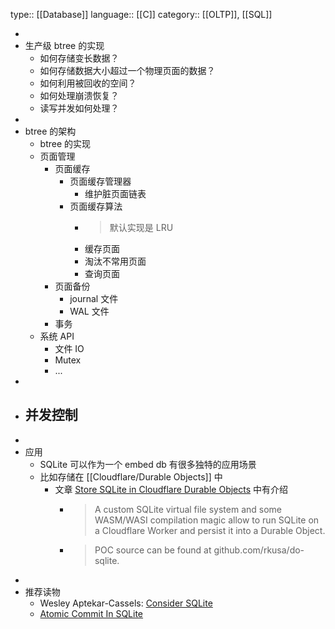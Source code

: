type:: [[Database]]
language:: [[C]]
category:: [[OLTP]], [[SQL]]

-
- 生产级 btree 的实现
	- 如何存储变长数据？
	- 如何存储数据大小超过一个物理页面的数据？
	- 如何利用被回收的空间？
	- 如何处理崩溃恢复？
	- 读写并发如何处理？
-
- btree 的架构
	- btree 的实现
	- 页面管理
		- 页面缓存
			- 页面缓存管理器
				- 维护脏页面链表
			- 页面缓存算法
				- > 默认实现是 LRU
				- 缓存页面
				- 淘汰不常用页面
				- 查询页面
		- 页面备份
			- journal 文件
			- WAL 文件
		- 事务
	- 系统 API
		- 文件 IO
		- Mutex
		- ...
-
- 并发控制
	-
-
- 应用
	- SQLite 可以作为一个 embed db 有很多独特的应用场景
	- 比如存储在 [[Cloudflare/Durable Objects]] 中
		- 文章 [Store SQLite in Cloudflare Durable Objects](https://ma.rkusa.st/store-sqlite-in-cloudflare-durable-objects) 中有介绍
			- > A custom SQLite virtual file system and some WASM/WASI compilation magic allow to run SQLite on a Cloudflare Worker and persist it into a Durable Object.
			- > POC source can be found at github.com/rkusa/do-sqlite.
-
- 推荐读物
	- Wesley Aptekar-Cassels: [Consider SQLite](https://blog.wesleyac.com/posts/consider-sqlite)
	- [Atomic Commit In SQLite](https://sqlite.com/atomiccommit.html)